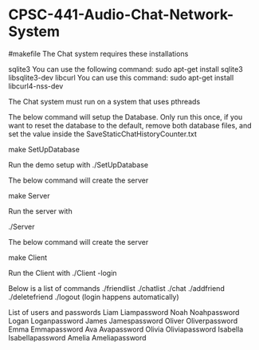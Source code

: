 # CPSC-441-Audio-Chat-Network-System

#makefile
The Chat system requires these installations

sqlite3		You can use the following command: sudo apt-get install sqlite3 libsqlite3-dev
libcurl		You can use this command:  sudo apt-get install libcurl4-nss-dev

The Chat system must run on a system that uses pthreads

The below command will setup the Database. Only run this once, if you want to reset the database to the default, remove both database files, and set the value inside the SaveStaticChatHistoryCounter.txt 

make SetUpDatabase

Run the demo setup with
./SetUpDatabase

The below command will create the server

make Server

Run the server with

./Server <serverport>

The below command will create the server

make Client

Run the Client with
./Client <IPofServer> <serverport> -login <username> <password>

Below is a list of commands
./friendlist
./chatlist
./chat <chatname>
./addfriend <username>
./deletefriend <username>
./logout
(login happens automatically)

List of users and passwords
Liam		Liampassword
Noah		Noahpassword
Logan		Loganpassword
James		Jamespassword
Oliver		Oliverpassword
Emma		Emmapassword
Ava			Avapassword
Olivia		Oliviapassword
Isabella	Isabellapassword
Amelia		Ameliapassword